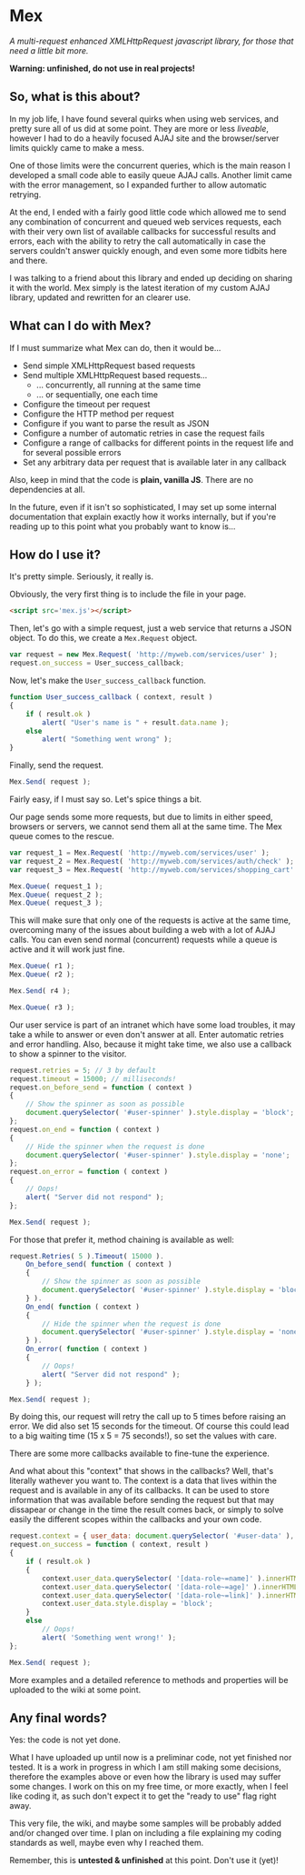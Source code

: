 # Mex
_A multi-request enhanced XMLHttpRequest javascript library, for those that need a little bit more._

**Warning: unfinished, do not use in real projects!**

## So, what is this about? ##
In my job life, I have found several quirks when using web services, and pretty sure all of us did at some point. They are more or less _liveable_, however I had to do a heavily focused AJAJ site and the browser/server limits quickly came to make a mess.

One of those limits were the concurrent queries, which is the main reason I developed a small code able to easily queue AJAJ calls. Another limit came with the error management, so I expanded further to allow automatic retrying.

At the end, I ended with a fairly good little code which allowed me to send any combination of concurrent and queued web services requests, each with their very own list of available callbacks for successful results and errors, each with the ability to retry the call automatically in case the servers couldn't answer quickly enough, and even some more tidbits here and there. 

I was talking to a friend about this library and ended up deciding on sharing it with the world. Mex simply is the latest iteration of my custom AJAJ library, updated and rewritten for an clearer use.

## What can I do with Mex? ##
If I must summarize what Mex can do, then it would be...

* Send simple XMLHttpRequest based requests
* Send multiple XMLHttpRequest based requests...
    * ... concurrently, all running at the same time
    * ... or sequentially, one each time
* Configure the timeout per request
* Configure the HTTP method per request
* Configure if you want to parse the result as JSON
* Configure a number of automatic retries in case the request fails
* Configure a range of callbacks for different points in the request life and for several possible errors
* Set any arbitrary data per request that is available later in any callback

Also, keep in mind that the code is **plain, vanilla JS**. There are no dependencies at all.

In the future, even if it isn't so sophisticated, I may set up some internal documentation that explain exactly how it works internally, but if you're reading up to this point what you probably want to know is...

## How do I use it? ##

It's pretty simple. Seriously, it really is.

Obviously, the very first thing is to include the file in your page.

```html
<script src='mex.js'></script>
```

Then, let's go with a simple request, just a web service that returns a JSON object. To do this, we create a `Mex.Request` object.

```javascript
var request = new Mex.Request( 'http://myweb.com/services/user' );
request.on_success = User_success_callback;
```

Now, let's make the `User_success_callback` function.

```javascript
function User_success_callback ( context, result )
{
    if ( result.ok )
        alert( "User's name is " + result.data.name );
    else
        alert( "Something went wrong" );
}
```

Finally, send the request.

```javascript
Mex.Send( request );
```

Fairly easy, if I must say so. Let's spice things a bit.

Our page sends some more requests, but due to limits in either speed, browsers or servers, we cannot send them all at the same time. The Mex queue comes to the rescue.

```javascript
var request_1 = Mex.Request( 'http://myweb.com/services/user' );
var request_2 = Mex.Request( 'http://myweb.com/services/auth/check' );
var request_3 = Mex.Request( 'http://myweb.com/services/shopping_cart' );

Mex.Queue( request_1 );
Mex.Queue( request_2 );
Mex.Queue( request_3 );
```

This will make sure that only one of the requests is active at the same time, overcoming many of the issues about building a web with a lot of AJAJ calls. You can even send normal (concurrent) requests while a queue is active and it will work just fine.

```javascript
Mex.Queue( r1 );
Mex.Queue( r2 );

Mex.Send( r4 );

Mex.Queue( r3 );
```

Our user service is part of an intranet which have some load troubles, it may take a while to answer or even don't answer at all. Enter automatic retries and error handling. Also, because it might take time, we also use a callback to show a spinner to the visitor.

```javascript
request.retries = 5; // 3 by default
request.timeout = 15000; // milliseconds!
request.on_before_send = function ( context )
{
    // Show the spinner as soon as possible
    document.querySelector( '#user-spinner' ).style.display = 'block';
};
request.on_end = function ( context )
{
    // Hide the spinner when the request is done
    document.querySelector( '#user-spinner' ).style.display = 'none';
};
request.on_error = function ( context )
{
    // Oops!
    alert( "Server did not respond" );
};

Mex.Send( request );
```

For those that prefer it, method chaining is available as well:

```javascript
request.Retries( 5 ).Timeout( 15000 ).
    On_before_send( function ( context )
    {
        // Show the spinner as soon as possible
        document.querySelector( '#user-spinner' ).style.display = 'block';
    } ).
    On_end( function ( context )
    {
        // Hide the spinner when the request is done
        document.querySelector( '#user-spinner' ).style.display = 'none';
    } ).
    On_error( function ( context )
    {
        // Oops!
        alert( "Server did not respond" );
    } );

Mex.Send( request );
```

By doing this, our request will retry the call up to 5 times before raising an error. We did also set 15 seconds for the timeout. Of course this could lead to a big waiting time (15 x 5 = 75 seconds!), so set the values with care.

There are some more callbacks available to fine-tune the experience.

And what about this "context" that shows in the callbacks? Well, that's literally wathever you want to. The context is a data that lives within the request and is available in any of its callbacks. It can be used to store information that was available before sending the request but that may dissapear or change in the time the result comes back, or simply to solve easily the different scopes within the callbacks and your own code.

```javascript
request.context = { user_data: document.querySelector( '#user-data' ), users_url: 'http://myweb.com/user/' };
request.on_success = function ( context, result )
{
    if ( result.ok )
    {
        context.user_data.querySelector( '[data-role~=name]' ).innerHTML = result.data.name;
        context.user_data.querySelector( '[data-role~=age]' ).innerHTML = result.data.age;
        context.user_data.querySelector( '[data-role~=link]' ).innerHTML = context.users_url + result.data.id;
        context.user_data.style.display = 'block';
    }
    else
        // Oops!
        alert( 'Something went wrong!' );
};

Mex.Send( request );
```

More examples and a detailed reference to methods and properties will be uploaded to the wiki at some point.

## Any final words? ##
Yes: the code is not yet done.

What I have uploaded up until now is a preliminar code, not yet finished nor tested. It is a work in progress in which I am still making some decisions, therefore the examples above or even how the library is used may suffer some changes. I work on this on my free time, or more exactly, when I feel like coding it, as such don't expect it to get the "ready to use" flag right away.

This very file, the wiki, and maybe some samples will be probably added and/or changed over time. I plan on including a file explaining my coding standards as well, maybe even why I reached them.

Remember, this is **untested & unfinished** at this point. Don't use it (yet)!
